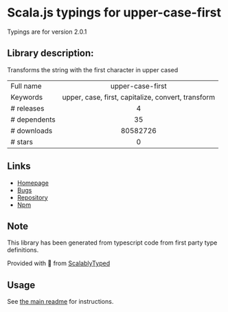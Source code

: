 
# Scala.js typings for upper-case-first

Typings are for version 2.0.1

## Library description:
Transforms the string with the first character in upper cased

|                    |                 |
| ------------------ | :-------------: |
| Full name          | upper-case-first |
| Keywords           | upper, case, first, capitalize, convert, transform |
| # releases         | 4 |
| # dependents       | 35 |
| # downloads        | 80582726 |
| # stars            | 0 |

## Links
- [Homepage](https://github.com/blakeembrey/change-case/tree/master/packages/upper-case-first#readme)
- [Bugs](https://github.com/blakeembrey/change-case/issues)
- [Repository](https://github.com/blakeembrey/change-case)
- [Npm](https://www.npmjs.com/package/upper-case-first)
    


## Note
This library has been generated from typescript code from first party type definitions.

Provided with :purple_heart: from [ScalablyTyped](https://github.com/oyvindberg/ScalablyTyped)

## Usage
See [the main readme](../../readme.md) for instructions.


